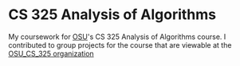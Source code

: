 CS 325 Analysis of Algorithms
===

My coursework for [OSU](https://oregonstate.edu)'s CS 325 Analysis of Algorithms course.
I contributed to group projects for the course that are viewable at the [OSU_CS_325 organization](https://github.com/OSU-CS-325)
